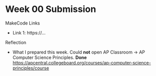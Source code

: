 # Week 00 Submission

MakeCode Links
- Link 1: https://...

Reflection
- What I prepared this week.
    Could **not** open AP Classroom → AP Computer Science Principles.
    **Done** https://apcentral.collegeboard.org/courses/ap-computer-science-principles/course
